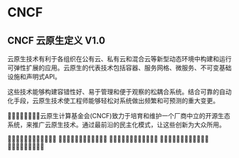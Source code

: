 # CNCF

## CNCF 云原生定义 V1.0

云原生技术有利于各组织在公有云、私有云和混合云等新型动态环境中构建和运行可弹性扩展的应用。云原生的代表技术包括容器、服务网格、微服务、不可变基础设施和声明式API。

这些技术能够构建容错性好、易于管理和便于观察的松耦合系统。结合可靠的自动化手段，云原生技术使工程师能够轻松对系统做出频繁和可预测的重大变更。

􏰅􏱂􏱉􏱠􏱡􏰏􏱢􏱅云原生计算基金会(CNCF)致力于培育和维护一个厂商中立的开源生态系统，来推广云原生技术。通过最前沿的民主化模式，让这些创新为大众所用。

􏱣􏰥􏰃􏰲􏱤􏰳􏱥􏰴􏰋􏰈􏰾􏰎
􏰁􏱦􏱖􏰤􏱧􏱉􏰚􏱨􏱩􏰉􏱪􏱫
􏰷􏰅􏱂􏱉􏰨􏱊􏰀􏰑􏰓􏱬􏱭􏰹 􏱮􏰬􏱯􏱖􏱰􏰝􏱱􏰆􏰸􏰉􏱲􏱳
􏱇􏰜􏱑􏰄􏰍􏰪􏰛􏱗􏰀
